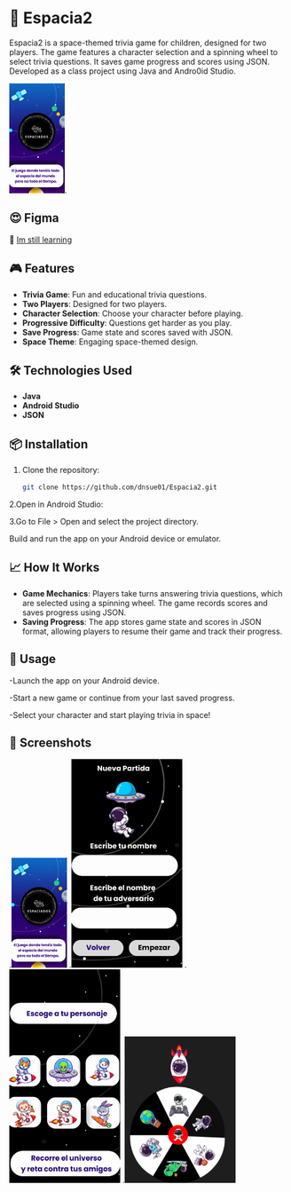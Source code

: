 # 🚀 Espacia2

Espacia2 is a space-themed trivia game for children, designed for two players. The game features a character selection and a spinning wheel to select trivia questions. It saves game progress and scores using JSON. Developed as a class project using Java and Andro0id Studio.

<img src="/espaciado2img/front.PNG" alt="logo" width="100" heigth="100"/>.



## 😍 Figma
🔗 [Im still learning](https://www.figma.com/design/hpb06IJeH2XEA6gDnpzzN6/Untitled?node-id=0-1&t=fBpXIFwhJyWpQNih-0)

## 🎮 Features

- **Trivia Game**: Fun and educational trivia questions.
- **Two Players**: Designed for two players.
- **Character Selection**: Choose your character before playing.
- **Progressive Difficulty**: Questions get harder as you play.
- **Save Progress**: Game state and scores saved with JSON.
- **Space Theme**: Engaging space-themed design.

## 🛠 Technologies Used

- **Java**
- **Android Studio**
- **JSON**


## 📦 Installation

1. Clone the repository:
   ```bash
   git clone https://github.com/dnsue01/Espacia2.git
   ```
2.Open in Android Studio:

3.Go to File > Open and select the project directory.

Build and run the app on your Android device or emulator.

## 📈 How It Works

- **Game Mechanics**: Players take turns answering trivia questions, which are selected using a spinning wheel. The game records scores and saves progress using JSON.
- **Saving Progress**: The app stores game state and scores in JSON format, allowing players to resume their game and track their progress.

## 🚀 Usage
-Launch the app on your Android device.

-Start a new game or continue from your last saved progress.

-Select your character and start playing trivia in space!

## 📸 Screenshots
.<img src="/espaciado2img/front.PNG" alt="logo" width="100" heigth="100"/>
.<img src="/espaciado2img/names.PNG" alt="logo" width="200" heigth="100"/>
.<img src="/espaciado2img/personajes.PNG" alt="logo" width="200" heigth="100"/>
.<img src="/espaciado2img/wheel.PNG" alt="logo" width="200" heigth="100"/>
